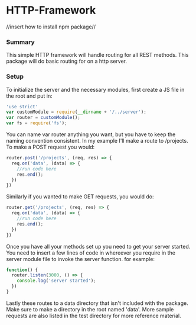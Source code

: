 # HTTP-Framework

//insert how to install npm package//

### Summary
This simple HTTP framework will handle routing for all REST methods. This package will do basic routing for on a http server.

### Setup
To initialize the server and the necessary modules, first create a JS file in the root and put in:

```javascript
'use strict'
var customModule = require(__dirname + '/../server');
var router = customModule();
var fs = require('fs');
```

You can name var router anything you want, but you have to keep the naming convention consistent. In my example I'll make a route to /projects. To make a POST request you would:

```javascript
router.post('/projects', (req, res) => {
  req.on('data', (data) => {
    //run code here
    res.end();
  })
})
```

Similarly if you wanted to make GET requests, you would do:

```javascript
router.get('/projects', (req, res) => {
  req.on('data', (data) => {
    //run code here
    res.end();
  })
})
```

Once you have all your methods set up you need to get your server started. You need to insert a few lines of code in whereever you require in the server module file to invoke the server function. for example:
```javascript
function() {
  router.listen(3000, () => {
    console.log('server started');
  })
}
```

Lastly these routes to a data directory that isn't included with the package. Make sure to make a directory in the root named 'data'. More sample requests are also listed in the test directory for more reference material.
